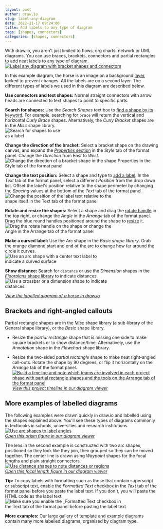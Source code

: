 ```yaml
---
layout: post
author: draw.io
slug: label-any-diagram
date: 2022-11-17 09:24:00
title: Add labels to any type of diagram
tags: [shapes, connectors]
categories: [shapes, connectors]
---
```


With draw.io, you aren't just limited to flows, org charts, network or UML diagrams. You can use braces, brackets, connectors and partial rectangles to add neat labels to any type of diagram.
<br />[<img src="/assets/img/blog/labels-example-horse.png" style="width=100%;max-width:500px;height:auto;" alt="Label any diagram with bracket shapes and connectors">](https://app.diagrams.net/?lightbox=1&highlight=0000ff&edit=_blank&layers=1&nav=1&title=#Uhttps%3A%2F%2Fraw.githubusercontent.com%2Fjgraph%2Fdrawio-diagrams%2Fdev%2Fblog%2Fhorse-labelled.drawio)

In this example diagram, the horse is an image on a background [layer](/doc/layers.html), locked to prevent changes. All the labels are on a second layer. The different types of labels we used in this diagram are described below.

**Use connectors and text shapes:** Normal straight connectors with arrow heads are connected to text shapes to point to specific parts. 

**Search for shapes:** Use the _Search Shapes_ text box to [find a shape by its keyword](/doc/faq/shape-search.html). For example, searching for ``brace`` will return the vertical and horizontal _Curly Brace_ shapes. Alternatively, the _Curly Bracket_ shapes are in the _Misc_ shape library.
<br /><img src="/assets/img/blog/search-brace.png" style="width=100%;max-width:200px;height:auto;" alt="Search for shapes to use as a label">

**Change the direction of the bracket:** Select a bracket shape on the drawing canvas, and expand the [_Properties_ section](/blog/shape-properties.html) in the _Style_ tab of the format panel. Change the _Direction_ from _East_ to _West_.
<br /><img src="/assets/img/blog/label-change-shape-direction.png" style="width=100%;max-width:500px;height:auto;" alt="Change the direction of a bracket shape in the shape Properties in the Style tab of the format panel">

**Change the text position:** Select a shape and type to [add a label](/doc/faq/labels-add.html). In the _Text_ tab of the format panel, select a different _Position_ from the drop down list. Offset the label's position relative to the shape perimeter by changing the _Spacing_ values at the bottom of the _Text_ tab of the format panel. 
<br /><img src="/assets/img/blog/label-shape-position.png" style="width=100%;max-width:350px;height:auto;" alt="Change the position of the label text relative to the shape itself in the Text tab of the format panel">

**Rotate and resize the shapes:** Select a shape and drag the [rotate handle](/doc/faq/shape-rotate.html) in the top right, or change the _Angle_ in the _Arrange_ tab of the format panel. Drag the blue round handles positioned around the shape to [resize](/doc/faq/shape-resize.html) it.
<br /><img src="/assets/img/blog/label-shape-rotate.png" style="width=100%;max-width:350px;height:auto;" alt="Drag the rotate handle on the shape or change the Angle in the Arrange tab of the format panel">

**Make a curved label:** Use the _Arc_ shape in the _Basic shape library_. Grab the orange diamond start and end of the arc to change how far around the circle it curves.
<br /><img src="/assets/img/blog/label-arc-shape.png" style="width=100%;max-width:350px;height:auto;" alt="Use an arc shape with a center text label to indicate a curved surface">

**Show distance:** Search for ``distance`` or use the _Dimension_ shapes in the [_Floorplans_ shape library](/blog/floorplans.html) to indicate distances.
<br /><img src="/assets/img/blog/label-distance.png" style="width=100%;max-width:350px;height:auto;" alt="Use a crossbar or a dimension shape to indicate distances">

[_View the labelled diagram of a horse in draw.io_](https://app.diagrams.net/?lightbox=1&highlight=0000ff&edit=_blank&layers=1&nav=1&title=#Uhttps%3A%2F%2Fraw.githubusercontent.com%2Fjgraph%2Fdrawio-diagrams%2Fdev%2Fblog%2Fhorse-labelled.drawio)

## Brackets and right-angled callouts

Partial rectangle shapes are in the _Misc_ shape library (a sub-library of the General shape library), or the _Basic_ shape library. 

* Resize the _partial rectangle_ shape that is missing one side to make square brackets or to show distance/time. Alternatively, use the _Annotation_ shape in the _Flowchart_ shape library.

* Resize the two-sided _partial rectangle_ shape to make neat right-angled call-outs. Rotate the shape by 90 degrees, or flip it horizontally on the _Arrange_ tab of the format panel. 
<br />[<img src="/assets/img/blog/label-partial-rectangle.png" style="width=100%;max-width:600px;height:auto;" alt="Build a timeline and note which teams are involved in each project phase with partial rectangle shapes and the tools on the Arrange tab of the format panel">](https://app.diagrams.net/?lightbox=1&highlight=0000ff&edit=_blank&layers=1&nav=1&title=#Uhttps%3A%2F%2Fraw.githubusercontent.com%2Fjgraph%2Fdrawio-diagrams%2Fdev%2Fblog%2Fproject-phase-timeline.drawio)
<br />[_View this project timeline in our diagram viewer_](https://app.diagrams.net/?lightbox=1&highlight=0000ff&edit=_blank&layers=1&nav=1&title=#Uhttps%3A%2F%2Fraw.githubusercontent.com%2Fjgraph%2Fdrawio-diagrams%2Fdev%2Fblog%2Fproject-phase-timeline.drawio)

## More examples of labelled diagrams

The following examples were drawn quickly in draw.io and labelled using the shapes explained above. You'll see these types of diagrams commonly in textbooks in schools, universities and research institutions.
<br />[<img src="/assets/img/blog/labels-example-prism.png" style="width=100%;max-width:400px;height:auto;" alt="Use arc shapes to label angles">](https://app.diagrams.net/?lightbox=1&highlight=0000ff&edit=_blank&layers=1&nav=1&title=#Uhttps%3A%2F%2Fraw.githubusercontent.com%2Fjgraph%2Fdrawio-diagrams%2Fdev%2Fblog%2Flight-spectrum.drawio)
<br />[_Open this prism figure in our diagram viewer_](https://app.diagrams.net/?lightbox=1&highlight=0000ff&edit=_blank&layers=1&nav=1&title=#Uhttps%3A%2F%2Fraw.githubusercontent.com%2Fjgraph%2Fdrawio-diagrams%2Fdev%2Fblog%2Flight-spectrum.drawio)

The lens in the second example is constructed with two arc shapes, positioned so they look like they join, then grouped so they can be moved together. The center line is drawn using _Waypoint_ shapes for the focal lengths and plain straight connectors.
<br />[<img src="/assets/img/blog/labels-example-optics.png" style="width=100%;max-width:500px;height:auto;" alt="Use distance shapes to note distances or regions">](https://app.diagrams.net/?lightbox=1&highlight=0000ff&edit=_blank&layers=1&nav=1&title=#Uhttps%3A%2F%2Fraw.githubusercontent.com%2Fjgraph%2Fdrawio-diagrams%2Fdev%2Fblog%2Ffocus-lens.drawio)
<br />[_Open this focal length figure in our diagram viewer_](https://app.diagrams.net/?lightbox=1&highlight=0000ff&edit=_blank&layers=1&nav=1&title=#Uhttps%3A%2F%2Fraw.githubusercontent.com%2Fjgraph%2Fdrawio-diagrams%2Fdev%2Fblog%2Ffocus-lens.drawio)

**Tip:** To copy labels with formatting such as those that contain superscript or subscript text, enable the _Formatted Text_ checkbox in the _Text_ tab of the format panel before you paste the label text. If you don't, you will paste the HTML code as the label text.
<br /><img src="/assets/img/blog/formatted-text-copy-paste.gif" style="width=100%;max-width:400px;height:auto;" alt="Make sure you enable the _Formatted Text checkbox in the Text tab of the format panel before pasting the label text">

**More examples:** Our large [gallery of template and example diagrams](/example-diagrams.html) contain many more labelled diagrams, organised by diagram type.